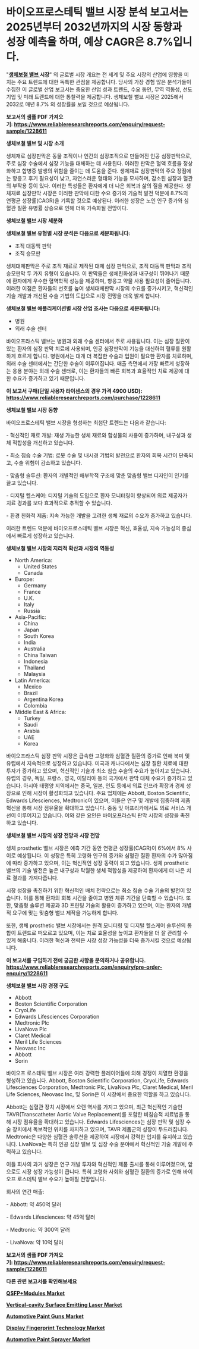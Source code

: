<p><h1>바이오프로스테틱 밸브 시장 분석 보고서는 2025년부터 2032년까지의 시장 동향과 성장 예측을 하며, 예상 CAGR은 8.7%입니다.</h1></p><p>"<strong><a href="https://www.reliableresearchreports.com/bioprosthetic-valve-r1228611?utm_campaign=106&utm_medium=7&utm_source=Github&utm_content=ia&utm_term=11012025&utm_id=bioprosthetic-valve">생체보철 밸브&nbsp;</a></strong><strong>시장</strong>" 의 글로벌 시장 개요는 전 세계 및 주요 시장의 산업에 영향을 미치는 주요 트렌드에 대한 독특한 관점을 제공합니다. 당사의 가장 경험 많은 분석가들이 수집한 이 글로벌 산업 보고서는 중요한 산업 성과 트렌드, 수요 동인, 무역 역동성, 선도 기업 및 미래 트렌드에 대한 통찰력을 제공합니다. 생체보철 밸브 시장은 2025에서 2032로 매년 8.7% 의 성장률을 보일 것으로 예상됩니다.&nbsp;</p>
<p><strong>보고서의 샘플 PDF 가져오기:&nbsp;<a href="https://www.reliableresearchreports.com/enquiry/request-sample/1228611?utm_campaign=106&utm_medium=7&utm_source=Github&utm_content=ia&utm_term=11012025&utm_id=bioprosthetic-valve">https://www.reliableresearchreports.com/enquiry/request-sample/1228611</a></strong></p>
<p><strong>생체보철 밸브 및 시장 소개</strong></p>
<p><p>생체재료 심장판막은 동물 조직이나 인간의 심장조직으로 만들어진 인공 심장판막으로, 주로 심장 수술에서 심장 기능을 대체하는 데 사용된다. 이러한 판막은 혈액 흐름을 정상화하고 합병증 발생의 위험을 줄이는 데 도움을 준다. 생체재료 심장판막의 주요 장점에는 항응고 후기 필요성이 낮고, 자연스러운 형태와 기능을 모사하며, 감소된 심장과 혈관의 부작용 등이 있다. 이러한 특성들은 환자에게 더 나은 회복과 삶의 질을 제공한다. 생체재료 심장판막 시장은 이러한 판막에 대한 수요 증가와 기술적 발전 덕분에 8.7%의 연평균 성장률(CAGR)을 기록할 것으로 예상된다. 이러한 성장은 노인 인구 증가와 심혈관 질환 유병률 상승으로 인해 더욱 가속화될 전망이다.</p></p>
<p><strong>생체보철 밸브 시장 세분화</strong></p>
<p><strong>생체보철 밸브 유형별 시장 분석은 다음으로 세분화됩니다:</strong></p>
<p><ul><li>조직 대동맥 판막</li><li>조직 승모판</li></ul></p>
<p><p>생체대체판막은 주로 조직 재료로 제작된 대체 심장 판막으로, 조직 대동맥 판막과 조직 승모판막 두 가지 유형이 있습니다. 이 판막들은 생체친화성과 내구성이 뛰어나기 때문에 환자에게 우수한 혈역학적 성능을 제공하며, 항응고 약물 사용 필요성이 줄어듭니다. 이러한 이점은 환자들의 선호를 높여 생체대체판막 시장의 수요를 증가시키고, 혁신적인 기술 개발과 개선된 수술 기법의 도입으로 시장 전망을 더욱 밝게 합니다.</p></p>
<p><strong>생체보철 밸브 애플리케이션별 시장 산업 조사는 다음으로 세분화됩니다:</strong></p>
<p><ul><li>병원</li><li>외래 수술 센터</li></ul></p>
<p><p>바이오프라스틱 밸브는 병원과 외래 수술 센터에서 주로 사용됩니다. 이는 심장 질환이 있는 환자의 심장 판막 치료에 사용되며, 인공 심장판막이 기능을 대신하여 혈류를 원활하게 흐르게 합니다. 병원에서는 대개 더 복잡한 수술과 입원이 필요한 환자를 치료하며, 외래 수술 센터에서는 간단한 수술이 이루어집니다. 매출 측면에서 가장 빠르게 성장하는 응용 분야는 외래 수술 센터로, 이는 환자들의 빠른 회복과 효율적인 치료 제공에 대한 수요가 증가하고 있기 때문입니다.</p></p>
<p><strong>이 보고서 구매(단일 사용자 라이센스의 경우 가격 4900 USD): <a href="https://www.reliableresearchreports.com/purchase/1228611?utm_campaign=106&utm_medium=7&utm_source=Github&utm_content=ia&utm_term=11012025&utm_id=bioprosthetic-valve">https://www.reliableresearchreports.com/purchase/1228611</a></strong></p>
<p><strong>생체보철 밸브 시장 동향</strong></p>
<p><p>바이오프로스테틱 밸브 시장을 형성하는 최첨단 트렌드는 다음과 같습니다:</p><p>- 혁신적인 재료 개발: 재생 가능한 생체 재료와 합성물의 사용이 증가하며, 내구성과 생체 적합성을 개선하고 있습니다.</p><p>- 최소 침습 수술 기법: 로봇 수술 및 내시경 기법의 발전으로 환자의 회복 시간이 단축되고, 수술 위험이 감소하고 있습니다.</p><p>- 맞춤형 솔루션: 환자의 개별적인 해부학적 구조에 맞춘 맞춤형 밸브 디자인이 인기를 끌고 있습니다.</p><p>- 디지털 헬스케어: 디지털 기술의 도입으로 환자 모니터링이 향상되어 의료 제공자가 치료 경과를 보다 효과적으로 추적할 수 있습니다.</p><p>- 환경 친화적 제품: 지속 가능한 개발을 고려한 생체 재료의 수요가 증가하고 있습니다.</p><p>이러한 트렌드 덕분에 바이오프로스테틱 밸브 시장은 혁신, 효율성, 지속 가능성의 중심에서 빠르게 성장하고 있습니다.</p></p>
<p><strong>생체보철 밸브 시장의 지리적 확산과 시장의 역동성</strong></p>
<p><ul>
    <li>
        North America:
        <ul>
            <li>United States</li>
            <li>Canada</li>
        </ul>
    </li>
    <li>
        Europe:
        <ul>
            <li>Germany</li>
            <li>France</li>
            <li>U.K.</li>
            <li>Italy</li>
            <li>Russia</li>
        </ul>
    </li>
    <li>
        Asia-Pacific:
        <ul>
            <li>China</li>
            <li>Japan</li>
            <li>South Korea</li>
            <li>India</li>
            <li>Australia</li>
            <li>China Taiwan</li>
            <li>Indonesia</li>
            <li>Thailand</li>
            <li>Malaysia</li>
        </ul>
    </li>
    <li>
        Latin America:
        <ul>
            <li>Mexico</li>
            <li>Brazil</li>
            <li>Argentina Korea</li>
            <li>Colombia</li>
        </ul>
    </li>
    <li>
        Middle East & Africa:
        <ul>
            <li>Turkey</li>
            <li>Saudi</li>
            <li>Arabia</li>
            <li>UAE</li>
            <li>Korea</li>
        </ul>
    </li>
    </ul></p>
<p><p>바이오프라스틱 심장 판막 시장은 급속한 고령화와 심혈관 질환의 증가로 인해 북미 및 유럽에서 지속적으로 성장하고 있습니다. 미국과 캐나다에서는 심장 질환 치료에 대한 투자가 증가하고 있으며, 혁신적인 기술과 최소 침습 수술의 수요가 높아지고 있습니다. 유럽의 경우, 독일, 프랑스, 영국, 이탈리아 등의 국가에서 판막 대체 수요가 증가하고 있습니다. 아시아 태평양 지역에서는 중국, 일본, 인도 등에서 의료 인프라 확장과 경제 성장으로 인해 시장이 활성화되고 있습니다. 주요 업체에는 Abbott, Boston Scientific, Edwards Lifesciences, Medtronic이 있으며, 이들은 연구 및 개발에 집중하여 제품 혁신을 통해 시장 점유율을 확대하고 있습니다. 중동 및 아프리카에서도 의료 서비스 개선이 이루어지고 있습니다. 이와 같은 요인은 바이오프라스틱 판막 시장의 성장을 촉진하고 있습니다.</p></p>
<p><strong>생체보철 밸브 시장의 성장 전망과 시장 전망</strong></p>
<p><p>생체 prosthetic 밸브 시장은 예측 기간 동안 연평균 성장률(CAGR)이 6%에서 8% 사이로 예상됩니다. 이 성장은 특히 고령화 인구의 증가와 심혈관 질환 환자의 수가 많아짐에 따라 증가하고 있으며, 이는 혁신적인 성장 동력이 되고 있습니다. 생체 prosthetic 밸브의 기술 발전은 높은 내구성과 탁월한 생체 적합성을 제공하여 환자에게 더 나은 치료 결과를 가져다줍니다.</p><p>시장 성장을 촉진하기 위한 혁신적인 배치 전략으로는 최소 침습 수술 기술의 발전이 있습니다. 이를 통해 환자의 회복 시간을 줄이고 병원 체류 기간을 단축할 수 있습니다. 또한, 맞춤형 솔루션 제공과 3D 프린팅 기술의 활용이 증가하고 있으며, 이는 환자의 개별적 요구에 맞는 맞춤형 밸브 제작을 가능하게 합니다. </p><p>또한, 생체 prosthetic 밸브 시장에서는 원격 모니터링 및 디지털 헬스케어 솔루션의 통합이 트렌드로 떠오르고 있으며, 이는 치료 효율성을 높이고 환자들을 더 잘 관리할 수 있게 해줍니다. 이러한 혁신과 전략은 시장 성장 가능성을 더욱 증가시킬 것으로 예상됩니다.</p></p>
<p><strong>이 보고서를 구입하기 전에 궁금한 사항을 문의하거나 공유합니다. <a href="https://www.reliableresearchreports.com/enquiry/pre-order-enquiry/1228611?utm_campaign=106&utm_medium=7&utm_source=Github&utm_content=ia&utm_term=11012025&utm_id=bioprosthetic-valve">https://www.reliableresearchreports.com/enquiry/pre-order-enquiry/1228611</a></strong></p>
<p><strong>생체보철 밸브 시장 경쟁 구도</strong></p>
<p><ul><li>Abbott</li><li>Boston Scientific Corporation</li><li>CryoLife</li><li>Edwards Lifesciences Corporation</li><li>Medtronic Plc</li><li>LivaNova Plc</li><li>Claret Medical</li><li>Meril Life Sciences</li><li>Neovasc Inc</li><li>Abbott</li><li>Sorin</li></ul></p>
<p><p>바이오프 로스테틱 밸브 시장은 여러 강력한 플레이어들에 의해 경쟁이 치열한 환경을 형성하고 있습니다. Abbott, Boston Scientific Corporation, CryoLife, Edwards Lifesciences Corporation, Medtronic Plc, LivaNova Plc, Claret Medical, Meril Life Sciences, Neovasc Inc, 및 Sorin은 이 시장에서 중요한 역할을 하고 있습니다.</p><p>Abbott는 심혈관 장치 시장에서 오랜 역사를 가지고 있으며, 최근 혁신적인 기술인 TAVR(Transcatheter Aortic Valve Replacement)를 포함한 비침습적 치료법을 통해 시장 점유율을 확대하고 있습니다. Edwards Lifesciences는 심장 판막 및 심장 수술 장치에서 독보적인 위치를 차지하고 있으며, TAVR 제품군의 성장이 두드러집니다. Medtronic은 다양한 심혈관 솔루션을 제공하여 시장에서 강력한 입지를 유지하고 있습니다. LivaNova는 특히 인공 심장 밸브 및 심장 수술 분야에서 혁신적인 기술 개발에 주력하고 있습니다.</p><p>이들 회사의 과거 성장은 연구 개발 투자와 혁신적인 제품 출시를 통해 이루어졌으며, 앞으로도 시장 성장 가능성이 큽니다. 특히 고령화 사회와 심혈관 질환의 증가로 인해 바이오프 로스테틱 밸브 수요가 높아질 전망입니다.</p><p>회사의 연간 매출:</p><p>- Abbott: 약 450억 달러</p><p>- Edwards Lifesciences: 약 45억 달러</p><p>- Medtronic: 약 300억 달러</p><p>- LivaNova: 약 10억 달러</p></p>
<p><strong>보고서의 샘플 PDF 가져오기:&nbsp;<a href="https://www.reliableresearchreports.com/enquiry/request-sample/1228611?utm_campaign=106&utm_medium=7&utm_source=Github&utm_content=ia&utm_term=11012025&utm_id=bioprosthetic-valve">https://www.reliableresearchreports.com/enquiry/request-sample/1228611</a></strong></p>
<p><strong></strong></p>
<p><strong></strong></p>
<p><strong></strong></p>
<p><strong></strong></p>
<p><strong>다른 관련 보고서를 확인해보세요</strong></p>
<p><strong><p><a href="https://github.com/abbislposival/Market-Research-Report-List-1/blob/main/qsfpmodules-market.md?utm_campaign=106&utm_medium=7&utm_source=Github&utm_content=ia&utm_term=11012025&utm_id=bioprosthetic-valve">QSFP+Modules Market</a></p><p><a href="https://github.com/ParvinKhatun77/Market-Research-Report-List-1/blob/main/vertical-cavity-surface-emitting-laser-market.md?utm_campaign=106&utm_medium=7&utm_source=Github&utm_content=ia&utm_term=11012025&utm_id=bioprosthetic-valve">Vertical-cavity Surface Emitting Laser Market</a></p><p><a href="https://github.com/tanekacalderon743/Market-Research-Report-List-1/blob/main/automotive-paint-guns-market.md?utm_campaign=106&utm_medium=7&utm_source=Github&utm_content=ia&utm_term=11012025&utm_id=bioprosthetic-valve">Automotive Paint Guns Market</a></p><p><a href="https://github.com/DixieGrimes/Market-Research-Report-List-1/blob/main/display-fingerprint-technology-market.md?utm_campaign=106&utm_medium=7&utm_source=Github&utm_content=ia&utm_term=11012025&utm_id=bioprosthetic-valve">Display Fingerprint Technology Market</a></p><p><a href="https://github.com/stephaniwo144/Market-Research-Report-List-1/blob/main/automotive-paint-sprayer-market.md?utm_campaign=106&utm_medium=7&utm_source=Github&utm_content=ia&utm_term=11012025&utm_id=bioprosthetic-valve">Automotive Paint Sprayer Market</a></p></strong></p>
<p></p>
